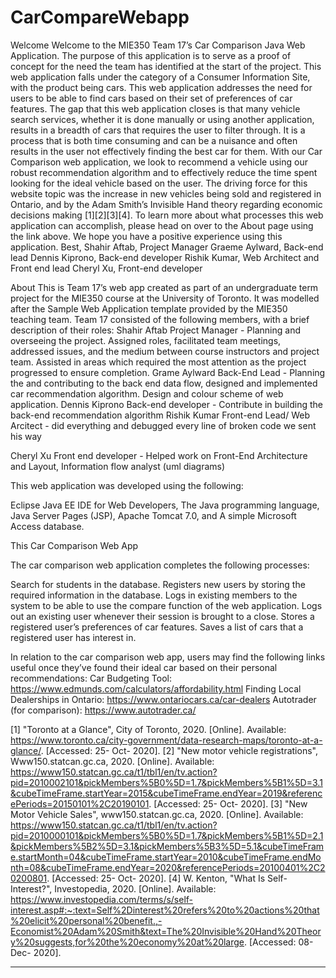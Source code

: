 # CarCompareWebapp

Welcome
Welcome to the MIE350 Team 17’s Car Comparison Java Web Application. The purpose of this application is to serve as a proof of concept for the need the team has identified at the start of the project.
This web application falls under the category of a Consumer Information Site, with the product being cars. This web application addresses the need for users to be able to find cars based on their set of preferences of car features. The gap that this web application closes is that many vehicle search services, whether it is done manually or using another application, results in a breadth of cars that requires the user to filter through. It is a process that is both time consuming and can be a nuisance and often results in the user not effectively finding the best car for them. With our Car Comparison web application, we look to recommend a vehicle using our robust recommendation algorithm and to effectively reduce the time spent looking for the ideal vehicle based on the user. The driving force for this website topic was the increase in new vehicles being sold and registered in Ontario, and by the Adam Smith’s Invisible Hand theory regarding economic decisions making [1][2][3][4].
To learn more about what processes this web application can accomplish, please head on over to the About page using the link above. We hope you have a positive experience using this application.
Best,
Shahir Aftab, Project Manager
Graeme Aylward, Back-end lead
Dennis Kiprono, Back-end developer
Rishik Kumar, Web Architect and Front end lead
Cheryl Xu, Front-end developer

About
This is Team 17’s web app created as part of an undergraduate term project for the MIE350 course at the University of Toronto. It was modelled after the Sample Web Application template provided by the MIE350 teaching team.
Team 17 consisted of the following members, with a brief description of their roles:
Shahir Aftab
Project Manager - Planning and overseeing the project. Assigned roles, facilitated team meetings, addressed issues, and the medium between course instructors and project team. Assisted in areas which required the most attention as the project progressed to ensure completion. 
Grame Aylward
Back-End Lead - Planning the and contributing to the back end data flow, designed and implemented car recommendation algorithm. Design and colour scheme of web application.
Dennis Kiprono
Back-end developer - Contribute in building the back-end recommendation algorithm
Rishik Kumar
Front-end Lead/ Web Arcitect - did everything and debugged every line of broken code we sent his way

Cheryl Xu
Front end developer - Helped work on Front-End Architecture and Layout, Information flow analyst (uml diagrams)




This web application was developed using the following:

Eclipse Java EE IDE for Web Developers,
The Java programming language,
Java Server Pages (JSP),
Apache Tomcat 7.0, and
A simple Microsoft Access database.
 
This Car Comparison Web App

The car comparison web application completes the following processes:

Search for students in the database.
Registers new users by storing the required information in the database.
Logs in existing members to the system to be able to use the compare function of the web application.
Logs out an existing user whenever their session is brought to a close.
Stores a registered user’s preferences of car features.
Saves a list of cars that a registered user has interest in.
 
In relation to the car comparison web app, users may find the following links useful once they’ve found their ideal car based on their personal recommendations:
Car Budgeting Tool: https://www.edmunds.com/calculators/affordability.html
Finding Local Dealerships in Ontario: https://www.ontariocars.ca/car-dealers
Autotrader (for comparison): https://www.autotrader.ca/  
 
 [1] "Toronto at a Glance", City of Toronto, 2020. [Online]. Available: https://www.toronto.ca/city-government/data-research-maps/toronto-at-a-glance/. [Accessed: 25- Oct- 2020].
[2] "New motor vehicle registrations", Www150.statcan.gc.ca, 2020. [Online]. Available: https://www150.statcan.gc.ca/t1/tbl1/en/tv.action?pid=2010002101&pickMembers%5B0%5D=1.7&pickMembers%5B1%5D=3.1&cubeTimeFrame.startYear=2015&cubeTimeFrame.endYear=2019&referencePeriods=20150101%2C20190101. [Accessed: 25- Oct- 2020].
[3] "New Motor Vehicle Sales", www150.statcan.gc.ca, 2020. [Online]. Available: https://www150.statcan.gc.ca/t1/tbl1/en/tv.action?pid=2010000101&pickMembers%5B0%5D=1.7&pickMembers%5B1%5D=2.1&pickMembers%5B2%5D=3.1&pickMembers%5B3%5D=5.1&cubeTimeFrame.startMonth=04&cubeTimeFrame.startYear=2010&cubeTimeFrame.endMonth=08&cubeTimeFrame.endYear=2020&referencePeriods=20100401%2C20200801. [Accessed: 25- Oct- 2020].
[4] W. Kenton, "What Is Self-Interest?", Investopedia, 2020. [Online]. Available: https://www.investopedia.com/terms/s/self-interest.asp#:~:text=Self%2Dinterest%20refers%20to%20actions%20that%20elicit%20personal%20benefit.,-Economist%20Adam%20Smith&text=The%20Invisible%20Hand%20Theory%20suggests,for%20the%20economy%20at%20large. [Accessed: 08- Dec- 2020].
******************************************************************************

